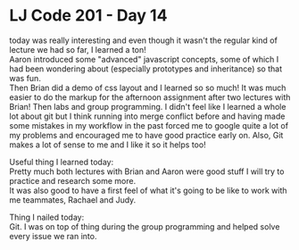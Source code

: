 # LJ Code 201 - Day 14  

today was really interesting and even though it wasn't the regular kind of lecture we had so far, I learned a ton!  
Aaron introduced some "advanced" javascript concepts, some of which I had been wondering about (especially prototypes and inheritance) so that was fun.  
Then Brian did a demo of css layout and I learned so so much! It was much easier to do the markup for the afternoon assignment after two lectures with Brian!
Then labs and group programming. I didn't feel like I learned a whole lot about git but I think running into merge conflict before and having made some mistakes in my workflow in the past forced me to google quite a lot of my problems and encouraged me to have good practice early on. Also, Git makes a lot of sense to me and I like it so it helps too!  

Useful thing I learned today:  
Pretty much both lectures with Brian and Aaron were good stuff I will try to practice and research some more.  
It was also good to have a first feel of what it's going to be like to work with me teammates, Rachael and Judy.  

Thing I nailed today:  
Git. I was on top of thing during the group programming and helped solve every issue we ran into.
